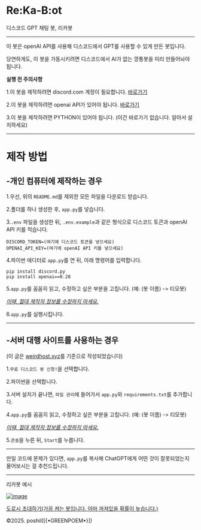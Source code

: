 # Re:Ka-B:ot
디스코드 GPT 채팅 봇, 리카봇

----
이 봇은 openAI API를 사용해 디스코드에서 GPT를 사용할 수 있게 만든 봇입니다.

당연하게도, 이 봇을 가동시키려면 디스코드에서 AI가 없는 깡통봇을 미리 만들어놔야 됩니다.

**실행 전 주의사항**

1.이 봇을 제작하려면 discord.com 계정이 필요합니다. [바로가기](https://discord.com/developers/applications)   

2.이 봇을 제작하려면 openai API가 있어야 됩니다. [바로가기](https://platform.openai.com/)   

3.이 봇을 제작하려면 PYTHON이 있어야 됩니다. (이건 바로가기 없습니다. 알아서 설치하세요)

----
# 제작 방법

## -개인 컴퓨터에 제작하는 경우


1.우선, 위의 `README.md`를 제외한 모든 파일을 다운로드 받습니다.

2.폴더를 하나 생성한 후, `app.py`를 넣습니다.

3.`.env` 파일을 생성한 뒤, `.env.example`과 같은 형식으로 디스코드 토큰과 openAI API 키를 적습니다.

```
DISCORD_TOKEN=(여기에 디스코드 토큰을 넣으세요)
OPENAI_API_KEY=(여기에 openAI API 키를 넣으세요)
```
4.파이썬 에디터로 `app.py`를 연 뒤, 아래 명령어를 입력합니다.

```
pip install discord.py
pip install openai==0.28
```
5.`app.py`를 꼼꼼히 읽고, 수정하고 싶은 부분을 고칩니다. (예: (봇 이름) -> 티모봇)

*<u>이때,  절대 제작자 정보를 수정하지 마세요.</u>*

6.`app.py`를 실행시킵니다.



----
## -서버 대행 사이트를 사용하는 경우

(이 글은 [weirdhost.xyz](weirdhost.xyz)를 기준으로 작성되었습니다)

1.`무료 디스코드 봇 신청!`을 선택합니다.

2.파이썬을 선택합니다.

3.서버 설치가 끝나면, `파일 관리`에 들어가서 `app.py`와 `requirements.txt`를 추가합니다.

4.`app.py`를 꼼꼼히 읽고, 수정하고 싶은 부분을 고칩니다. (예: (봇 이름) -> 티모봇)

*<u>이때,  절대 제작자 정보를 수정하지 마세요.</u>*

5.`콘솔`을 누른 뒤, `Start`를 누릅니다.

----
 만일 코드에 문제가 있다면, `app.py`를 복사해 ChatGPT에게 어떤 것이 잘못되었는지 물어보시는 걸 추천드립니다.


----
리카봇 예시

<a href="https://imgbb.com/"><img src="https://i.ibb.co/1zy1jrK/image.png" alt="image" border="0"></a>   

[도로시 초대하기(가끔 켜는 봇입니다. 아마 꺼져있을 확률이 높습니다.)](https://discord.com/oauth2/authorize?client_id=1333265823564959786&permissions=8&integration_type=0&scope=bot)   



©2025. poshil([{•GREENPOEM•}])
